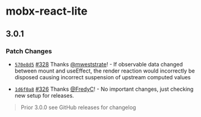 # mobx-react-lite

## 3.0.1

### Patch Changes

-   [`570e8d5`](https://github.com/mobxjs/mobx-react-lite/commit/570e8d594bac415cf9a6c6771080fec043161d0b) [#328](https://github.com/mobxjs/mobx-react-lite/pull/328) Thanks [@mweststrate](https://github.com/mweststrate)! - If observable data changed between mount and useEffect, the render reaction would incorrectly be disposed causing incorrect suspension of upstream computed values

*   [`1d6f0a8`](https://github.com/mobxjs/mobx-react-lite/commit/1d6f0a8dd0ff34d7e7cc71946ed670c31193572d) [#326](https://github.com/mobxjs/mobx-react-lite/pull/326) Thanks [@FredyC](https://github.com/FredyC)! - No important changes, just checking new setup for releases.

> Prior 3.0.0 see GitHub releases for changelog
